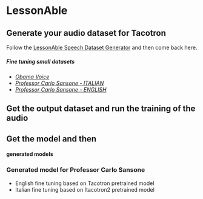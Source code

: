 # LessonAble


## Generate your audio dataset for Tacotron
Follow the [LessonAble Speech Dataset Generator](https://github.com/ciro97sa/LessonAble_Dataset_Generator) and then come back here.

##### Fine tuning small datasets
- [*Obama Voice*](https://drive.google.com/drive/folders/1z4MUnJ4G0ACxeQFEqt1zWfW6V5QM5Wjo?usp=sharing)
- [*Professor Carlo Sansone - ITALIAN*](https://drive.google.com/drive/folders/1iWgvF2M-zH6I213yWPYMkRRiuv7El14n?usp=sharing)
- [*Professor Carlo Sansone - ENGLISH*](https://drive.google.com/drive/folders/1HaF-0Q8UjDyNU0GHlC5Scmh_fmZKa1B8?usp=sharing)

## Get the output dataset and run the training of the audio


## Get the model and then 

#### generated models


### Generated model for Professor Carlo Sansone
- English fine tuning based on Tacotron pretrained model
- Italian fine tuning based on Itacotron2 pretrained model

